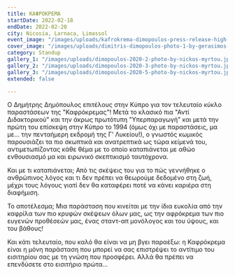 ```yaml
---
title: ΚΑΦΡΟΚΡΕΜΑ
startDate: 2022-02-18
endDate: 2022-02-20
city: Nicosia, Larnaca, Limassol
event_image: "/images/uploads/kafrokrema-dimopoulos-press-release-high-res-photo-3.jpg"
cover_image: "/images/uploads/dimitris-dimopoulos-photo-1-by-gerasimos-domenikos.JPG"
category: Standup
gallery_1: "/images/uploads/dimopoulos-2020-2-photo-by-nickos-myrtou.jpg"
gallery_2: "/images/uploads/dimopoulos-2020-3-photo-by-nickos-myrtou.jpg"
gallery_3: "/images/uploads/dimopoulos-2020-5-photo-by-nickos-myrtou.jpg"
extended: false

---
```

Ο Δημήτρης Δημόπουλος επιτέλους στην Κύπρο για τον τελευταίο κύκλο παραστάσεων της "Καφρόκρεμας"! Μετά το κλασικό πια "Αντί Διδακτορικού" και την άκρως πρωτότυπη "Υπερπαραγωγή" και μετά την πρώτη του επίσκεψη στην Κύπρο το 1994 (όμως όχι με παραστάσεις, μα με... την πενταήμερη εκδρομή της Γ’ Λυκείου!), ο γνωστός κωμικός παρουσιάζει τα πιο σκωπτικά και ανατρεπτικά ως τώρα κείμενά του, αντιμετωπίζοντας κάθε θέμα με το οποίο καταπιάνεται με αθώο ενθουσιασμό μα και ειρωνικό σκεπτικισμό ταυτόχρονα.

Και με τι καταπιάνεται; Από τις σκέψεις του για το πώς γεννήθηκε ο ανθρώπινος λόγος και τι δεν πρέπει να θεωρούμε δεδομένο στη ζωή, μέχρι τους λόγους γιατί δεν θα καταφέρει ποτέ να κάνει καριέρα στη διαφήμιση.

Το αποτέλεσμα; Μια παράσταση που κινείται με την ίδια ευκολία από την καφρίλα των πιο κρυφών σκέψεων όλων μας, ως την αφρόκρεμα των πιο ευγενών προθέσεών μας, ένας σταντ-απ μονόλογος και του ύψους, και του βάθους!

Και κάτι τελευταίο, που καλό θα είναι να μη βγει παραέξω: η Καφρόκρεμα είναι η μόνη παράσταση που μπορεί να σας επιστρέψει το αντίτιμο του εισιτηρίου σας με τη γνώση που προσφέρει. Αλλά θα πρέπει να επενδύσετε στο εισιτήριο πρώτα...